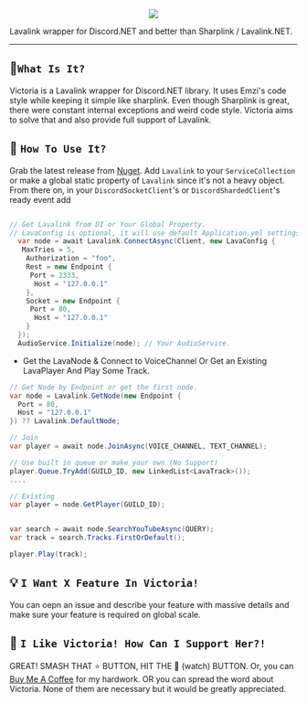 <p align="center">
  <img src="https://i.imgur.com/i6wyG8k.gif" widht="70%">
</p>  

Lavalink wrapper for Discord.NET and better than Sharplink / Lavalink.NET.

---


## 🔧`What Is It?`
Victoria is a Lavalink wrapper for Discord.NET library. It uses Emzi's code style while keeping it simple like sharplink.
Even though Sharplink is great, there were constant internal exceptions and weird code style. Victoria aims to solve that and also provide full support of Lavalink.

## 🤔 `How To Use It?`
Grab the latest release from [Nuget](https://www.nuget.org/packages/Victoria/). Add `Lavalink` to your `ServiceCollection` or make a global static property of `Lavalink` since it's not a heavy object. From there on, in your `DiscordSocketClient`'s or `DiscordShardedClient`'s ready event add

```cs

// Get Lavalink from DI or Your Global Property. 
// LavaConfig is optional, it will use default Application.yml settings.
  var node = await Lavalink.ConnectAsync(Client, new LavaConfig {
   MaxTries = 5,
    Authorization = "foo",
    Rest = new Endpoint {
     Port = 2333,
      Host = "127.0.0.1"
    },
    Socket = new Endpoint {
     Port = 80,
      Host = "127.0.0.1"
    }
  });
  AudioService.Initialize(node); // Your AudioService.
  ```
  
- Get the LavaNode & Connect to VoiceChannel Or Get an Existing LavaPlayer And Play Some Track.
 ```cs
 // Get Node by Endpoint or get the first node.
 var node = Lavalink.GetNode(new Endpoint {
   Port = 80,
   Host = "127.0.0.1"
 }) ?? Lavalink.DefaultNode;
 
 // Join 
var player = await node.JoinAsync(VOICE_CHANNEL, TEXT_CHANNEL);

// Use built in queue or make your own (No Support)
player.Queue.TryAdd(GUILD_ID, new LinkedList<LavaTrack>());
 ....
 
 // Existing
 var player = node.GetPlayer(GUILD_ID);
 
 
 var search = await node.SearchYouTubeAsync(QUERY);
 var track = search.Tracks.FirstOrDefault();
 
 player.Play(track);
 ```

## 💡 `I Want X Feature In Victoria!`
You can oepn an issue and describe your feature with massive details and make sure your feature is required on global scale.

## 🚀 `I Like Victoria! How Can I Support Her?!`
GREAT! SMASH THAT :star: BUTTON, HIT THE :eyes: (watch) BUTTON. Or, you can [Buy Me A Coffee](https://www.buymeacoffee.com/Yucked) for my hardwork.
OR you can spread the word about Victoria. None of them are necessary but it would be greatly appreciated.
